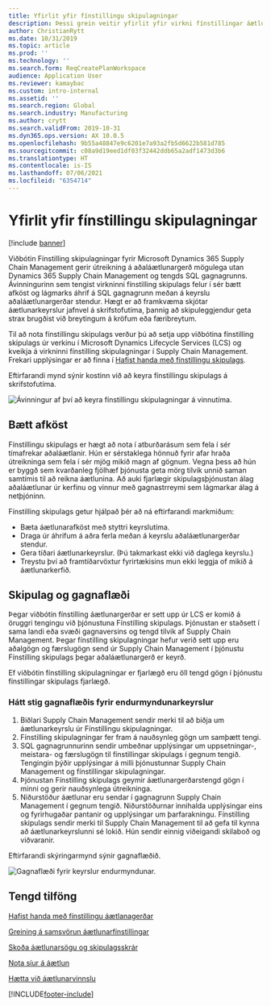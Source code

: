 ```yaml
---
title: Yfirlit yfir fínstillingu skipulagningar
description: Þessi grein veitir yfirlit yfir virkni fínstillingar áætlunargerðar.
author: ChristianRytt
ms.date: 10/31/2019
ms.topic: article
ms.prod: ''
ms.technology: ''
ms.search.form: ReqCreatePlanWorkspace
audience: Application User
ms.reviewer: kamaybac
ms.custom: intro-internal
ms.assetid: ''
ms.search.region: Global
ms.search.industry: Manufacturing
ms.author: crytt
ms.search.validFrom: 2019-10-31
ms.dyn365.ops.version: AX 10.0.5
ms.openlocfilehash: 9b55a48847e9c6201e7a93a2fb5d6622b581d785
ms.sourcegitcommit: c08a9d19eed1df03f32442ddb65a2adf1473d3b6
ms.translationtype: HT
ms.contentlocale: is-IS
ms.lasthandoff: 07/06/2021
ms.locfileid: "6354714"
---
```

# <a name="planning-optimization-overview"></a>Yfirlit yfir fínstillingu skipulagningar

[!include [banner](../../includes/banner.md)]

Viðbótin Fínstilling skipulagningar fyrir Microsoft Dynamics 365 Supply Chain Management gerir útreikning á aðaláætlunargerð mögulega utan Dynamics 365 Supply Chain Management og tengds SQL gagnagrunns. Ávinningurinn sem tengist virkninni fínstilling skipulags felur í sér bætt afköst og lágmarks áhrif á SQL gagnagrunn meðan á keyrslu aðaláætlunargerðar stendur. Hægt er að framkvæma skjótar áætlunarkeyrslur jafnvel á skrifstofutíma, þannig að skipuleggjendur geta strax brugðist við breytingum á kröfum eða færibreytum.

Til að nota fínstillingu skipulags verður þú að setja upp viðbótina fínstilling skipulags úr verkinu í Microsoft Dynamics Lifecycle Services (LCS) og kveikja á virkninni fínstilling skipulagningar í Supply Chain Management. Frekari upplýsingar er að finna í [Hafist handa með fínstillingu skipulags](get-started.md).

Eftirfarandi mynd sýnir kostinn við að keyra fínstillingu skipulags á skrifstofutíma.

![Ávinningur af því að keyra fínstillingu skipulagningar á vinnutíma.](media/PlanningOptimization1.png)

## <a name="improved-performance"></a>Bætt afköst

Fínstillingu skipulags er hægt að nota í atburðarásum sem fela í sér tímafrekar aðaláætlanir. Hún er sérstaklega hönnuð fyrir afar hraða útreikninga sem fela í sér mjög mikið magn af gögnum. Vegna þess að hún er byggð sem kvarðanleg fjölhæf þjónusta geta mörg tilvik unnið saman samtímis til að reikna áætlunina. Að auki fjarlægir skipulagsþjónustan álag aðaláætlunar úr kerfinu og vinnur með gagnastrreymi sem lágmarkar álag á netþjóninn.

Fínstilling skipulags getur hjálpað þér að ná eftirfarandi markmiðum:

- Bæta áætlunarafköst með styttri keyrslutíma.
- Draga úr áhrifum á aðra ferla meðan á keyrslu aðaláætlunargerðar stendur.
- Gera tíðari áætlunarkeyrslur. (Þú takmarkast ekki við daglega keyrslu.)
- Treystu því að framtíðarvöxtur fyrirtækisins mun ekki leggja of mikið á áætlunarkerfið.

## <a name="architecture-and-data-flow"></a>Skipulag og gagnaflæði

Þegar viðbótin fínstilling áætlunargerðar er sett upp úr LCS er komið á öruggri tengingu við þjónustuna Fínstilling skipulags. Þjónustan er staðsett í sama landi eða svæði gagnaversins og tengd tilvik af Supply Chain Management. Þegar fínstilling skipulagningar hefur verið sett upp eru aðalgögn og færslugögn send úr Supply Chain Management í þjónustu Fínstilling skipulags þegar aðaláætlunargerð er keyrð.

Ef viðbótin fínstilling skipulagningar er fjarlægð eru öll tengd gögn í þjónustu fínstillingar skipulags fjarlægð.

### <a name="high-level-data-flow-for-regeneration-runs"></a>Hátt stig gagnaflæðis fyrir endurmyndunarkeyrslur

1. Biðlari Supply Chain Management sendir merki til að biðja um áætlunarkeyrslu úr Fínstillingu skipulagningar.
2. Fínstilling skipulagningar fer fram á nauðsynleg gögn um samþætt tengi.
3. SQL gagnagrunnurinn sendir umbeðnar upplýsingar um uppsetningar-, meistara- og færslugögn til fínstillingar skipulags í gegnum tengið. Tengingin þýðir upplýsingar á milli þjónustunnar Supply Chain Management og fínstillingar skipulagningar.
4. Þjónustan Fínstilling skipulags geymir áætlunargerðarstengd gögn í minni og gerir nauðsynlega útreikninga.
5. Niðurstöður áætlunar eru sendar í gagnagrunn Supply Chain Management í gegnum tengið. Niðurstöðurnar innihalda upplýsingar eins og fyrirhugaðar pantanir og upplýsingar um þarfarakningu. Fínstilling skipulags sendir merki til Supply Chain Management til að gefa til kynna að áætlunarkeyrslunni sé lokið. Hún sendir einnig viðeigandi skilaboð og viðvaranir.

Eftirfarandi skýringarmynd sýnir gagnaflæðið.

![Gagnaflæði fyrir keyrslur endurmyndunar.](media/PlanningOptimization2.png)

## <a name="related-resources"></a>Tengd tilföng

[Hafist handa með fínstillingu áætlanagerðar](get-started.md)

[Greining á samsvörun áætlunarfínstillingar](planning-optimization-fit-analysis.md)

[Skoða áætlunarsögu og skipulagsskrár](plan-history-logs.md)

[Nota síur á áætlun](plan-filters.md)

[Hætta við áætlunarvinnslu](cancel-planning-job.md)


[!INCLUDE[footer-include](../../../includes/footer-banner.md)]